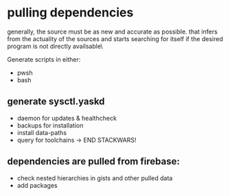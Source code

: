 # pulling dependencies

generally, the source must be as new and accurate as possible. that infers from the actuality of the sources and starts searching for itself if the desired program is not directly availsable\

Generate scripts in either:
  - pwsh
  - bash

## generate sysctl.yaskd
  - daemon for updates & healthcheck
  - backups for installation
  - install data-paths
  - query for toolchains -> END STACKWARS!

## dependencies are pulled from firebase:
  - check nested hierarchies in gists and other pulled data
  - add packages

